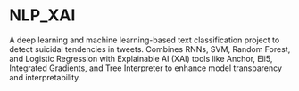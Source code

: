 # NLP_XAI
A deep learning and machine learning-based text classification project to detect suicidal tendencies in tweets. Combines RNNs, SVM, Random Forest, and Logistic Regression with Explainable AI (XAI) tools like Anchor, Eli5, Integrated Gradients, and Tree Interpreter to enhance model transparency and interpretability.
